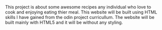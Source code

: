 This project is about some awesome recipes any individual who love to cook and enjoying eating thier meal. This website will be built using HTML skills I have gained from the odin project curricullum. The website will be built mainly with HTML5 and it will be without any styling.